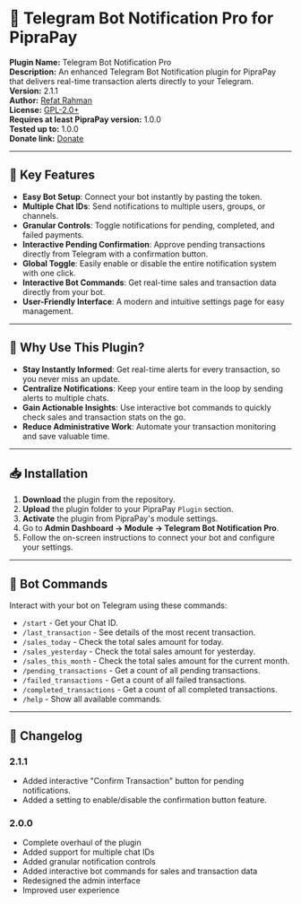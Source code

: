 # 🤖 Telegram Bot Notification Pro for PipraPay

**Plugin Name:** Telegram Bot Notification Pro  
**Description:** An enhanced Telegram Bot Notification plugin for PipraPay that delivers real-time transaction alerts directly to your Telegram.  
**Version:** 2.1.1  
**Author:** [Refat Rahman](https://github.com/refatbd)  
**License:** [GPL-2.0+](https://www.gnu.org/licenses/gpl-2.0.html)  
**Requires at least PipraPay version:** 1.0.0  
**Tested up to:** 1.0.0  
**Donate link:** [Donate](https://refat.ovh/donate)

---

## 📌 Key Features

-   **Easy Bot Setup**: Connect your bot instantly by pasting the token.
-   **Multiple Chat IDs**: Send notifications to multiple users, groups, or channels.
-   **Granular Controls**: Toggle notifications for pending, completed, and failed payments.
-   **Interactive Pending Confirmation**: Approve pending transactions directly from Telegram with a confirmation button.
-   **Global Toggle**: Easily enable or disable the entire notification system with one click.
-   **Interactive Bot Commands**: Get real-time sales and transaction data directly from your bot.
-   **User-Friendly Interface**: A modern and intuitive settings page for easy management.

---

## 🎯 Why Use This Plugin?

-   **Stay Instantly Informed**: Get real-time alerts for every transaction, so you never miss an update.
-   **Centralize Notifications**: Keep your entire team in the loop by sending alerts to multiple chats.
-   **Gain Actionable Insights**: Use interactive bot commands to quickly check sales and transaction stats on the go.
-   **Reduce Administrative Work**: Automate your transaction monitoring and save valuable time.

---

## 📥 Installation

1.  **Download** the plugin from the repository.
2.  **Upload** the plugin folder to your PipraPay `Plugin` section.
3.  **Activate** the plugin from PipraPay's module settings.
4.  Go to **Admin Dashboard → Module → Telegram Bot Notification Pro**.
5.  Follow the on-screen instructions to connect your bot and configure your settings.

---

## 🤖 Bot Commands

Interact with your bot on Telegram using these commands:

-   `/start` - Get your Chat ID.
-   `/last_transaction` - See details of the most recent transaction.
-   `/sales_today` - Check the total sales amount for today.
-   `/sales_yesterday` - Check the total sales amount for yesterday.
-   `/sales_this_month` - Check the total sales amount for the current month.
-   `/pending_transactions` - Get a count of all pending transactions.
-   `/failed_transactions` - Get a count of all failed transactions.
-   `/completed_transactions` - Get a count of all completed transactions.
-   `/help` - Show all available commands.

---

## 📝 Changelog

### 2.1.1
-   Added interactive "Confirm Transaction" button for pending notifications.
-   Added a setting to enable/disable the confirmation button feature.

### 2.0.0

-   Complete overhaul of the plugin
-   Added support for multiple chat IDs
-   Added granular notification controls
-   Added interactive bot commands for sales and transaction data
-   Redesigned the admin interface
-   Improved user experience